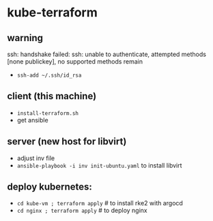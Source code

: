 # kube-terraform

## warning
ssh: handshake failed: ssh: unable to authenticate, attempted methods [none publickey], no supported methods remain
* ```ssh-add ~/.ssh/id_rsa```


## client (this machine)
* ```install-terraform.sh```
* get ansible

## server (new host for libvirt)
* adjust inv file
* ```ansible-playbook -i inv init-ubuntu.yaml``` to install libvirt

## deploy kubernetes:
* ```cd kube-vm ; terraform apply``` # to install rke2 with argocd
* ```cd nginx ; terraform apply``` # to deploy nginx
